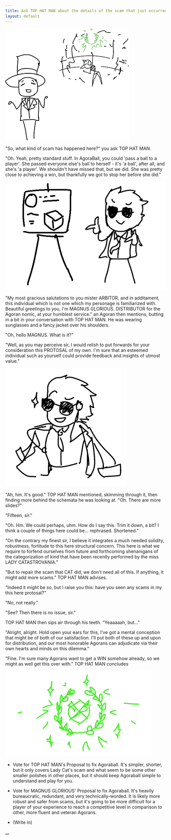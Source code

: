 ```yaml
---
title: Ask TOP HAT MAN about the details of the scam that just occurred
layout: default
---
```


![Top Hat Man stands in front of Lady Catastrovania, who is triumphantly pointing up at a mass of green in the background.](../images/update10a.png)

"So, what kind of scam has happened here?" you ask TOP HAT MAN.

"Oh. Yeah, pretty standard stuff. In AgoraBall, you could 'pass a ball to a player'. She passed everyone else's ball to herself - it's 'a ball', after all, and she's 'a player'. We shouldn't have missed that, but we did. She was pretty close to achieving a win, but thankfully we got to stop her before she did."

![Magnus Glorius, wearing sunglasses, stands next to a easel with a drawing of a cube, a circle, and some lines of text](../images/update10b.png)

"My most gracious salutations to you mister ARBITOR, and in additament, this individual which is not one which my personage is familiarized with.  Beautiful greetings to you, I'm MAGNUS GLORIOUS. DISTRIBUTOR for the Agoran nomic, at your humblest service." an Agoran then mentions, butting in a bit in your conversation with TOP HAT MAN. He was wearing sunglasses and a fancy jacket over his shoulders.

"Oh, hello MAGNUS. What is it?"

"Well, as you may perceive sir, I would relish to put forwards for your consideration this PROTOSAL of my own. I'm sure that an esteemed individual such as yourself could provide feedback and insights of utmost value."

![Magnus Glorius, still wearing sunglasses, looks at you, with a sparkle next to his eyes.](../images/update10c.png)

"Ah, hm. It's good." TOP HAT MAN mentioned, skimming through it, then finding more behind the schemata he was looking at. "Oh. There are more slides?"

"Fifteen, sir."

"Oh. Hm. We could perhaps, uhm. How do I say this. Trim it down, a bit? I think a couple of things here could be... rephrased. Shortened."

"On the contrary my finest sir, I believe it integrates a much needed solidity, robustness, fortitude to this here structural concern. This here is what we require to forfend ourselves from future and forthcoming shenanigans of the categorization of kind that have been recently performed by the miss LADY CATASTROVANIA."

"But to repair the scam that CAT did, we don't need all of this. If anything, it might add more scams." TOP HAT MAN advises.

"Indeed it might be so, but I raise you this: have you seen any scams in my this here protosal?"

"No, not really."

"See? Then there is no issue, sir."

TOP HAT MAN then sips air through his teeth. "Yeaaaaah, but..."

"Alright, alright. Hold open your ears for this, I've got a mental conception that might be of both of our satisfaction. I'll put both of these up and upon for distribution, and our most honorable Agorans can adjudicate via their own hearts and minds on this dilemma."

"Fine. I'm sure many Agorans want to get a WIN somehow already, so we might as well get this over with." TOP HAT MAN concludes

![A green wreath with sparkles around it.](../images/update10d.png)


- Vote for TOP HAT MAN's Proposal to fix Agoraball. It's simpler, shorter, but it only covers Lady Cat's scam and what seem to be some other smaller polishes in other places, but it should keep Agoraball simple to understand and play for you.

- Vote for MAGNUS GLORIOUS' Proposal to fix Agoraball. It's heavily bureaucratic, redundant, and very technically-worded. It is likely more robust and safer from scams, but it's going to be more difficult for a player of your experience to reach a competitive level in comparison to other, more fluent and veteran Agorans.

- (Write in)

[...](update11.md)
